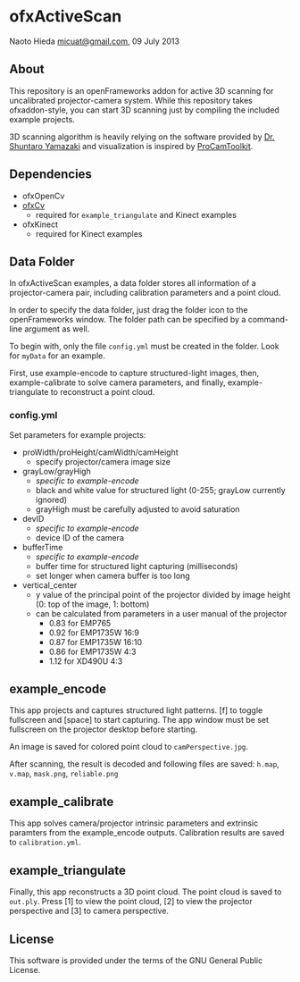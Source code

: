 ofxActiveScan
========

Naoto Hieda <micuat@gmail.com>, 09 July 2013


About
--------

This repository is an openFrameworks addon for active 3D scanning for
uncalibrated projector-camera system. While this repository takes ofxaddon-style,
you can start 3D scanning just by compiling the included example projects.

3D scanning algorithm is heavily relying on the software provided by
[Dr. Shuntaro Yamazaki][1] and visualization is inspired by [ProCamToolkit][2].


Dependencies
--------

* ofxOpenCv
* [ofxCv](https://github.com/kylemcdonald/ofxCv)
    * required for `example_triangulate` and Kinect examples
* ofxKinect
    * required for Kinect examples


Data Folder
--------

In ofxActiveScan examples, a data folder stores all information of
a projector-camera pair, including calibration parameters and a point cloud.

In order to specify the data folder, just drag the folder icon
to the openFrameworks window. The folder path can be specified by 
a command-line argument as well.

To begin with, only the file `config.yml` must be created in the folder.
Look for `myData` for an example.

First, use example-encode to capture structured-light images,
then, example-calibrate to solve camera parameters,
and finally, example-triangulate to reconstruct a point cloud.


### config.yml

Set parameters for example projects:

* proWidth/proHeight/camWidth/camHeight
    * specify projector/camera image size
* grayLow/grayHigh
    * *specific to example-encode*
    * black and white value for structured light (0-255; grayLow currently ignored)
    * grayHigh must be carefully adjusted to avoid saturation
* devID
    * *specific to example-encode*
    * device ID of the camera
* bufferTime
    * *specific to example-encode*
    * buffer time for structured light capturing (milliseconds)
    * set longer when camera buffer is too long
* vertical_center
    * y value of the principal point of the projector divided by image height (0: top of the image, 1: bottom)
    * can be calculated from parameters in a user manual of the projector
        * 0.83 for EMP765
        * 0.92 for EMP1735W 16:9
        * 0.87 for EMP1735W 16:10
        * 0.86 for EMP1735W 4:3
        * 1.12 for XD490U 4:3


example_encode
--------

This app projects and captures structured light patterns.
[f] to toggle fullscreen and [space] to start capturing.
The app window must be set fullscreen on the projector desktop before starting.

An image is saved for colored point cloud to `camPerspective.jpg`.

After scanning, the result is decoded and following files are saved:
`h.map`, `v.map`, `mask.png`, `reliable.png`


example_calibrate
--------

This app solves camera/projector intrinsic parameters and extrinsic paramters from
the example_encode outputs. Calibration results are saved to `calibration.yml`.


example_triangulate
--------

Finally, this app reconstructs a 3D point cloud. The point cloud is saved to `out.ply`.
Press \[1] to view the point cloud, \[2] to view the projector perspective
and \[3] to camera perspective.


License
--------

This software is provided under the terms of the GNU General Public License.


[1]: http://staff.aist.go.jp/shun-yamazaki/research/calibration/ "Self-Calibration of Projector Camera Systems"
[2]: https://github.com/YCAMInterlab/ProCamToolkit/ "ProCamToolkit"
